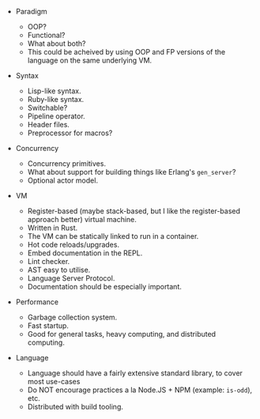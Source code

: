 - Paradigm
  - OOP?
  - Functional?
  - What about both?
  - This could be acheived by using OOP and FP versions of the
      language on the same underlying VM.

- Syntax
  - Lisp-like syntax.
  - Ruby-like syntax.
  - Switchable?
  - Pipeline operator.
  - Header files.
  - Preprocessor for macros?

- Concurrency
  - Concurrency primitives.
  - What about support for building things like Erlang's `gen_server`?
  - Optional actor model.

- VM
  - Register-based (maybe stack-based, but I like the register-based
      approach better) virtual machine.
  - Written in Rust.
  - The VM can be statically linked to run in a container.
  - Hot code reloads/upgrades.
  - Embed documentation in the REPL.
  - Lint checker.
  - AST easy to utilise.
  - Language Server Protocol.
  - Documentation should be especially important.

- Performance
  - Garbage collection system.
  - Fast startup.
  - Good for general tasks, heavy computing, and distributed
    computing.

- Language
  - Language should have a fairly extensive standard library, to cover most
    use-cases
  - Do NOT encourage practices a la Node.JS + NPM (example: `is-odd`), etc.
  - Distributed with build tooling.
